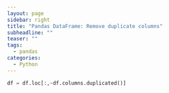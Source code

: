 ```yaml
---
layout: page
sidebar: right
title: "Pandas DataFrame: Remove duplicate columns"
subheadline: ""
teaser: ""
tags:
  - pandas
categories:
  - Python
---
```


```python
df = df.loc[:,~df.columns.duplicated()]
```